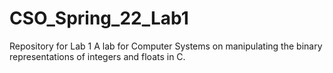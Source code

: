 # CSO_Spring_22_Lab1
Repository for Lab 1
A lab for Computer Systems on manipulating the binary representations of integers and floats in C.
